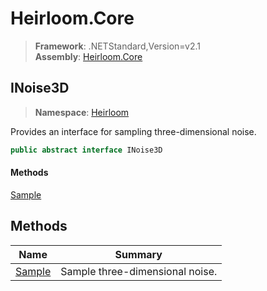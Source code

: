# Heirloom.Core

> **Framework**: .NETStandard,Version=v2.1  
> **Assembly**: [Heirloom.Core][0]  

## INoise3D

> **Namespace**: [Heirloom][0]  

Provides an interface for sampling three-dimensional noise.

```cs
public abstract interface INoise3D
```

#### Methods

[Sample][1]

## Methods

| Name        | Summary                         |
|-------------|---------------------------------|
| [Sample][1] | Sample three-dimensional noise. |

[0]: ../../Heirloom.Core.md
[1]: INoise3D/Sample.md

